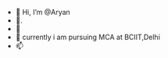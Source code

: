 - 👋 Hi, I’m @Aryan
- 👀.
- 🌱 
- 💞️ currently i am pursuing MCA at BCIIT,Delhi
- 📫

<!---
Aryank21/Aryank21 is a ✨ special ✨ repository because its `README.md` (this file) appears on your GitHub profile.
You can click the Preview link to take a look at your changes.
--->
